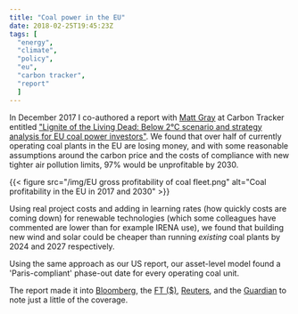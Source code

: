 ```yaml
---
title: "Coal power in the EU"
date: 2018-02-25T19:45:23Z
tags: [
  "energy",
  "climate",
  "policy",
  "eu",
  "carbon tracker",
  "report"
  ]
---
```


In December 2017 I co-authored a report with [Matt Gray](https://twitter.com/matthewcgray) at Carbon Tracker entitled ["Lignite of the Living Dead: Below 2°C scenario and strategy analysis for EU coal power investors"](https://www.carbontracker.org/reports/lignite-living-dead/).
We found that over half of currently operating coal plants in the EU are losing money, and with some reasonable assumptions around the carbon price and the costs of compliance with new tighter air pollution limits, 97% would be unprofitable by 2030.

{{< figure src="/img/EU gross profitability of coal fleet.png" alt="Coal profitability in the EU in 2017 and 2030" >}}

Using real project costs and adding in learning rates (how quickly costs are coming down) for renewable technologies (which some colleagues have commented are lower than for example IRENA use), we found that building new wind and solar could be cheaper than running *existing* coal plants by 2024 and 2027 respectively.

Using the same approach as our US report, our asset-level model found a 'Paris-compliant' phase-out date for every operating coal unit.

The report made it into [Bloomberg](https://www.bloomberg.com/news/articles/2017-12-08/europe-s-coal-plants-will-bleed-more-cash-through-next-decade), the [FT ($)](https://www.ft.com/content/f32c3caa-daf3-11e7-a039-c64b1c09b482), [Reuters](https://uk.reuters.com/article/europe-coal/nearly-all-european-coal-fired-power-plants-will-be-loss-making-by-2030-research-idUKL8N1NX3V0), and the [Guardian](https://www.theguardian.com/environment/2017/dec/08/death-spiral-half-of-europes-coal-plants-are-losing-money) to note just a little of the coverage.